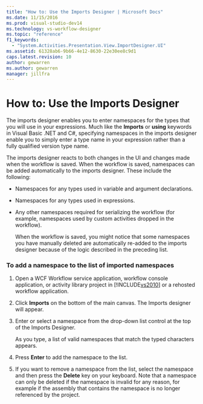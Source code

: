 ```yaml
---
title: "How to: Use the Imports Designer | Microsoft Docs"
ms.date: 11/15/2016
ms.prod: visual-studio-dev14
ms.technology: vs-workflow-designer
ms.topic: "reference"
f1_keywords: 
  - "System.Activities.Presentation.View.ImportDesigner.UI"
ms.assetid: 61328ab6-9b66-4e12-8630-22e30ee8c9d1
caps.latest.revision: 10
author: gewarren
ms.author: gewarren
manager: jillfra
---
```

# How to: Use the Imports Designer
The imports designer enables you to enter namespaces for the types that you will use in your expressions. Much like the **Imports** or **using** keywords in Visual Basic .NET and C#, specifying namespaces in the imports designer enable you to simply enter a type name in your expression rather than a fully qualified version type name.  
  
 The imports designer reacts to both changes in the UI and changes made when the workflow is saved. When the workflow is saved, namespaces can be added automatically to the imports designer. These include the following:  
  
- Namespaces for any types used in variable and argument declarations.  
  
- Namespaces for any types used in expressions.  
  
- Any other namespaces required for serializing the workflow (for example, namespaces used by custom activities dropped in the workflow).  
  
  When the workflow is saved, you might notice that some namespaces you have manually deleted are automatically re-added to the imports designer because of the logic described in the preceding list.  
  
### To add a namespace to the list of imported namespaces  
  
1. Open a WCF Workflow service application, workflow console application, or activity library project in [!INCLUDE[vs2010](../includes/vs2010-md.md)] or a rehosted workflow application.  
  
2. Click **Imports** on the bottom of the main canvas. The Imports designer will appear.  
  
3. Enter or select a namespace from the drop-down list control at the top of the Imports Designer.  
  
     As you type, a list of valid namespaces that match the typed characters appears.  
  
4. Press **Enter** to add the namespace to the list.  
  
5. If you want to remove a namespace from the list, select the namespace and then press the **Delete** key on your keyboard. Note that a namespace can only be deleted if the namespace is invalid for any reason, for example if the assembly that contains the namespace is no longer referenced by the project.